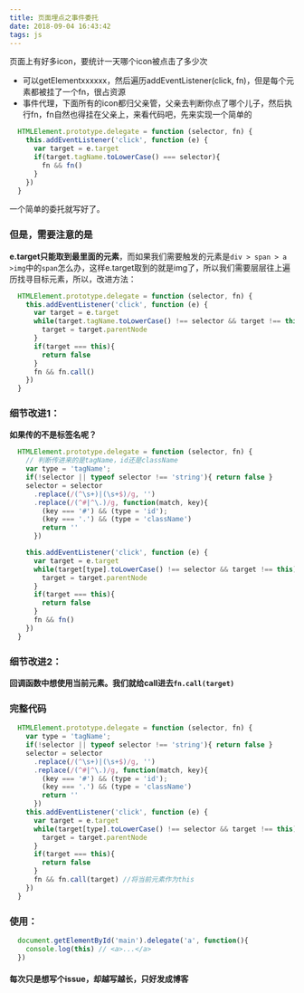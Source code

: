 ```yaml
---
title: 页面埋点之事件委托
date: 2018-09-04 16:43:42
tags: js
---
```

页面上有好多icon，要统计一天哪个icon被点击了多少次
+ 可以getElementxxxxxx，然后遍历addEventListener(click, fn)，但是每个元素都被挂了一个fn，很占资源
+ 事件代理，下面所有的icon都归父亲管，父亲去判断你点了哪个儿子，然后执行fn，fn自然也得挂在父亲上，来看代码吧，先来实现一个简单的
```javascript
  HTMLElement.prototype.delegate = function (selector, fn) {
    this.addEventListener('click', function (e) {
      var target = e.target
      if(target.tagName.toLowerCase() === selector){
        fn && fn()
      }
    })
  }
```
一个简单的委托就写好了。
### 但是，需要注意的是
**e.target只能取到最里面的元素**，而如果我们需要触发的元素是`div > span > a >img`中的`span`怎么办，这样e.target取到的就是img了，所以我们需要层层往上遍历找寻目标元素，所以，改进方法：
<!--more-->
```javascript
  HTMLElement.prototype.delegate = function (selector, fn) {
    this.addEventListener('click', function (e) {
      var target = e.target
      while(target.tagName.toLowerCase() !== selector && target !== this){
        target = target.parentNode
      }
      if(target === this){
        return false
      }
      fn && fn.call()
    })
  }
```
### 细节改进1：
**如果传的不是标签名呢？**
```javascript
  HTMLElement.prototype.delegate = function (selector, fn) {
    // 判断传进来的是tagName，id还是className
    var type = 'tagName';
    if(!selector || typeof selector !== 'string'){ return false }
    selector = selector
      .replace(/(^\s+)|(\s+$)/g, '')
      .replace(/(^#|^\.)/g, function(match, key){
        (key === '#') && (type = 'id');
        (key === '.') && (type = 'className')
        return ''
      })

    this.addEventListener('click', function (e) {
      var target = e.target
      while(target[type].toLowerCase() !== selector && target !== this){
        target = target.parentNode
      }
      if(target === this){
        return false
      }
      fn && fn()
    })
  }
```
### 细节改进2：
**回调函数中想使用当前元素。我们就给call进去`fn.call(target)`**
### 完整代码
```javascript
  HTMLElement.prototype.delegate = function (selector, fn) {
    var type = 'tagName';
    if(!selector || typeof selector !== 'string'){ return false }
    selector = selector
      .replace(/(^\s+)|(\s+$)/g, '')
      .replace(/(^#|^\.)/g, function(match, key){
        (key === '#') && (type = 'id');
        (key === '.') && (type = 'className')
        return ''
      })
    this.addEventListener('click', function (e) {
      var target = e.target
      while(target[type].toLowerCase() !== selector && target !== this){
        target = target.parentNode
      }
      if(target === this){
        return false
      }
      fn && fn.call(target) //将当前元素作为this
    })
  }
```
### 使用：
```javascript
  document.getElementById('main').delegate('a', function(){
    console.log(this) // <a>...</a>
  })
```
#### 每次只是想写个issue，却越写越长，只好发成博客
